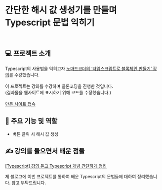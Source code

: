 # 간단한 해시 값 생성기를 만들며 Typescript 문법 익히기
<br>

## 💻 프로젝트 소개
Typescript의 사용법을 익히고자 [노마드코더의 ‘타입스크립트로 블록체인 만들기’ 강의](https://nomadcoders.co/typescript-for-beginners)를 수강했습니다.<br><br>
이 프로젝트는 강의를 수강하며 클론코딩을 진행한 것입니다.<br>(결과물을 웹사이트에 표시하기 위해 코드를 수정했습니다.) <br><br>
[만든 사이트 접속](https://crohasang.github.io/ts_hash_generator/)

## 📌 주요 기능 및 역할
- 버튼 클릭 시 해시 값 생성 <br>


## ✍️ 강의를 들으면서 배운 점들
[[Typescript] 강의 듣고 Typescript 개념 간단하게 정리](https://quickchabun.tistory.com/84)

제 블로그에 이번 프로젝트를 통하여 배운 Typescript의 문법들에 대하여 정리했습니다. 참고 부탁드립니다.


